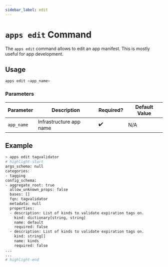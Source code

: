 ```yaml
---
sidebar_label: edit
---
```


# `apps edit` Command

The `apps edit` command allows to edit an app manifest. This is mostly useful for app development.

## Usage

```bash
apps edit <app_name>
```

### Parameters

| Parameter  | Description             | Required? | Default Value |
| ---------- | ----------------------- | --------- | ------------- |
| `app_name` | Infrastructure app name | ✔️        | N/A           |

## Example

```bash
> apps edit tagvalidator
# highlight-start
args_schema: null
categories:
- tagging
config_schema:
- aggregate_root: true
  allow_unknown_props: false
  bases: []
  fqn: tagvalidator
  metadata: null
  properties:
  - description: List of kinds to validate expiration tags on.
    kind: dictionary[string, string]
    name: default
    required: false
  - description: List of kinds to validate expiration tags on.
    kind: string[]
    name: kinds
    required: false
...
...
# highlight-end
```

